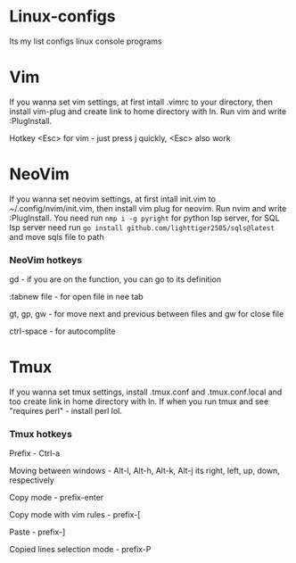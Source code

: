# Linux-configs
Its my list configs linux console programs

# Vim
If you wanna set vim settings, at first intall .vimrc to your directory, then install vim-plug and create link to home directory with ln.
Run vim and write :PlugInstall.

Hotkey \<Esc\> for vim - just press j quickly, \<Esc\> also work

# NeoVim
If you wanna set neovim settings, at first intall init.vim to ~/.config/nvim/init.vim, then install vim plug for neovim.
Run nvim and write :PlugInstall.
You need run `nmp i -g pyright` for python lsp server, for SQL lsp server need run `go install github.com/lighttiger2505/sqls@latest` and move sqls file to path

### NeoVim hotkeys

gd - if you are on the function, you can go to its definition

:tabnew file - for open file in nee tab

gt, gp, gw - for move next and previous between files and gw for close file

ctrl-space - for autocomplite

# Tmux
If you wanna set tmux settings, install .tmux.conf and .tmux.conf.local and too create link in home directory with ln.
If when you run tmux and see "requires perl" - install perl lol.

### Tmux hotkeys

Prefix - Ctrl-a
 
Moving between windows - Alt-l, Alt-h, Alt-k, Alt-j its right, left, up, down, respectively

Copy mode - prefix-enter

Copy mode with vim rules - prefix-\[

Paste - prefix-]

Copied lines selection mode - prefix-P
